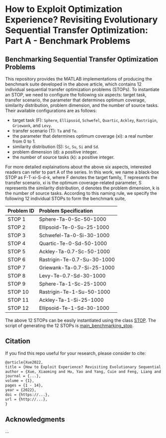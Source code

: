 # How to Exploit Optimization Experience? Revisiting Evolutionary Sequential Transfer Optimization: Part A - Benchmark Problems

## Benchmarking Sequential Transfer Optimization Problems

This repository provides the MATLAB implementations of producing the benchmark suite developed in the above article, which contains 12 individual sequential transfer optimization problems (STOPs). To instantiate an STOP, we need to configure the following six aspects: target task, transfer scenario, the parameter that determines optimum coverage, similarity distribution, problem dimension, and the number of source tasks. Their available configurations are as follows:

* target task (F): `Sphere`, `Ellipsoid`, `Schwefel`, `Quartic`, `Ackley`, `Rastrigin`, `Griewank`, and `Levy`.
* transfer scenario (T): `Ta` and `Te`.
* the parameter that determines optimum coverage (xi): a real number from 0 to 1.
* similarity distribution (S): `Sc`, `Su`, `Si` and `Sd`.
* problem dimension (d): a positive integer.
* the number of source tasks (k): a positive integer.

For more detailed explainations about the above six aspects, interested readers can refer to part A of the series. In this work, we name a black-box STOP as F-T-xi-S-d-k, where F denotes the target family, T represents the transfer scenario, xi is the optimum coverage-related parameter, S represents the similarity distribution, d denotes the problem dimension, k is the number of source tasks. According to this naming rule, we specify the following 12 individual STOPs to form the benchmark suite,


|Problem ID|Problem Specification|
|:-|:-|
|STOP 1|Sphere-Ta-0-Sc-50-1000|
|STOP 2|Ellipsoid-Te-0-Su-25-1000|
|STOP 3|Schwefel-Ta-0-Si-30-1000|
|STOP 4|Quartic-Te-0-Sd-50-1000|
|STOP 5|Ackley-Ta-0.7-Sc-50-1000|
|STOP 6|Rastrigin-Te-0.7-Su-30-1000|
|STOP 7|Griewank-Ta-0.7-Si-25-1000|
|STOP 8|Levy-Te-0.7-Sd-30-1000|
|STOP 9|Sphere-Ta-1-Sc-25-1000|
|STOP 10|Rastrigin-Te-1-Su-50-1000|
|STOP 11|Ackley-Ta-1-Si-25-1000|
|STOP 12|Ellipsoid-Te-1-Sd-30-1000|

The above 12 STOPs can be easily instantiated using the class [STOP](https://github.com/XmingHsueh/Revisiting-S-ESTOs-PartA/blob/main/utils/STOP.m). The script of generating the 12 STOPs is [main_benchmarking_stop](https://github.com/XmingHsueh/Revisiting-S-ESTOs-PartA/blob/main/main_benchmarking_stop.m).


## Citation

If you find this repo useful for your research, please consider to cite:
```latex
@article{Xue2022,
title = {How to Exploit Experience? Revisiting Evolutionary Sequential Transfer Optimization: Part A},
author = {Xue, Xiaoming and Hu, Yao and Yang, Cuie and Feng, Liang and Chen, Guodong and Zhang, Kai and Song, Linqi and Tan, Kay Chen}
journal = {...},
volume = {1},
pages = {1 - 14},
year = {2022},
doi = {https://...},
url = {http://...},
}
```

## Acknowledgments

...
